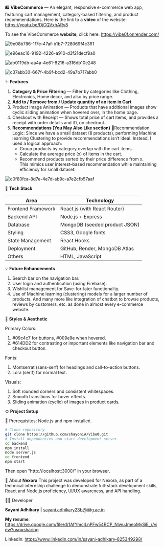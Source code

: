 🛍️ **VibeCommerce** — An elegant, responsive e-commerce web app, featuring cart management, category-based filtering, and product recommendations.
Here is the link to a **video** of the website:  https://youtu.be/DjCQVxhARv8

To see the VibeCommerce **website**, click here:  https://vibe0f.onrender.com/

![9e08b786-1f7e-47af-b1b7-728069f4c391](https://github.com/user-attachments/assets/c91f956d-f5c8-4d23-9dda-c7cc5c745716)

![e96eac16-9192-4226-a910-d3f21decf9a0](https://github.com/user-attachments/assets/1b26090b-0e11-42ba-9c69-21b6197f794e)

![ab0119db-aa4a-4e61-8216-a316db10e248](https://github.com/user-attachments/assets/a0ea2b86-61f3-46f0-9cc1-7d143c01cccb)

![c37abb30-667f-4b9f-bcd2-49a7b717abb0](https://github.com/user-attachments/assets/4d4ded90-2b6f-4873-8948-03dea4473735)

✨ **Features**

1. **Category & Price Filterin**g — Filter by categories like Clothing, Electronics, Home decor, and also by price range.
2. **Add to / Remove from / Update quantity of an item in Cart**
3. Product image Animation — Products that have additional images show cyclic sliding animation when hovered over, in the home page.
4. Checkout with Receipt — Shows total price of cart items, and provides a receipt with order details and ID, on checkout.
5. **Recommendations (You May Also Like section)**
  🔹Recommendation Logic:  Since we have a small dataset (8 products), performing Machine learning Clustering to provide recommendations isn’t ideal. Instead, I used a logical approach:  
   - Group products by category overlap with the cart items.  
   - Calculate the average price (x) of items in the cart.  
   - Recommend products sorted by their price difference from x.  
   This mimics user interest–based recommendation while maintaining efficiency for small dataset.

![c0f80fca-8d7e-4e7d-ab9c-a7e2cfb57aaf](https://github.com/user-attachments/assets/42de9241-8723-4ec3-bd70-045ccc693572)


🚀 **Tech Stack**

| Area                   | Technology                                                      |
| ---------------------- | --------------------------------------------------------------- |
| Frontend Framework     | React.js (with React Router)                                    |
| Backend API            | Node.js + Express                                               |
| Database               | MongoDB (seeded product JSON)                                   |
| Styling                | CSS3, Google fonts                                              |
| State Management       | React Hooks                                                     |
| Deployment             | GitHub, Render, MongoDB Atlas                                   |
| Others                 | HTML, JavaScript                                                |


💡 **Future Enhancements**

1. Search bar on the navigation bar.
2. User login and authentication (using Firebase).
3. Wishlist management for Save-for-later functionality.
4. Use of Machine learning (clustering) models for a larger number of products.
And many more like integration of chatbot to browse products, reviews by customers, etc. as done in almost every e-commerce website.


🎨 **Styles & Aesthetic**

  Primary Colors:
  1. #09c4c7 for buttons, #009e9e when hovered.
  2. #614DD2 for contrasting or important elements like navigation bar and checkout button.

  Fonts:
  1. Montserrat (sans-serf) for headings and call-to-action buttons.
  2. Lora (serif) for normal text.

  Visuals:
  1. Soft rounded corners and consistent whitespaces.
  2. Smooth transitions for hover effects.
  3. Sliding animation (cyclic) of images in product cards.


⚙️ **Project Setup**

🧩 Prerequisites: Node.js and npm installed.
```bash
# Clone repository
git clone https://github.com/shayoniA/Vibe0.git
# Install dependencies and start development server
cd backend
npm install
node server.js
cd frontend
npm start
```

Then open "http://localhost:3000/" in your browser.


🏢 About **Nexora**
This project was developed for Nexora, as part of a technical internship challenge to demonstrate full-stack development skills, React and Node.js proficiency, UI/UX awareness, and API handling.

👩‍💻 Developer

**Sayani Adhikary** | sayani.adhikary23b@iiitg.ac.in

**My resume**:  https://drive.google.com/file/d/1AfYmclLnPFw54RCP_NlwuJmeoMySiE_r/view?usp=sharing

LinkedIn:  https://www.linkedin.com/in/sayani-adhikary-825349298/
